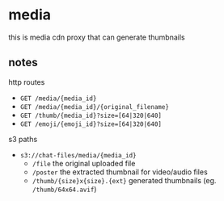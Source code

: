 # media

this is media cdn proxy that can generate thumbnails

## notes

http routes

- `GET /media/{media_id}`
- `GET /media/{media_id}/{original_filename}`
- `GET /thumb/{media_id}?size=[64|320|640]`
- `GET /emoji/{emoji_id}?size=[64|320|640]`

s3 paths

- `s3://chat-files/media/{media_id}`
  - `/file` the original uploaded file
  - `/poster` the extracted thumbnail for video/audio files
  - `/thumb/{size}x{size}.{ext}` generated thumbnails (eg. `/thumb/64x64.avif`)
